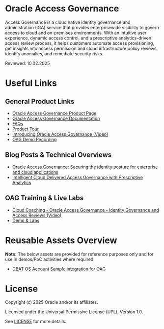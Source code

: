 # Oracle Access Governance

Access Governance is a cloud native identity governance and administration (IGA) service that provides enterprisewide visibility to govern access to cloud and on-premises environments. With an intuitive user experience, dynamic access control, and a prescriptive analytics-driven access review process, it helps customers automate access provisioning, get insights into access permission and cloud infrastructure policy reviews, identify anomalies, and remediate security risks.

Reviewed: 10.02.2025

# Useful Links

## General Product Links

- [Oracle Access Governance Product Page](https://www.oracle.com/in/security/cloud-security/access-governance/)
- [Oracle Access Governance Documentation](https://docs.oracle.com/en/cloud/paas/access-governance/index.html)
- [FAQs](https://www.oracle.com/uk/security/cloud-security/access-governance/faq/)
- [Product Tour](https://www.oracle.com/webfolder/s/quicktours/paas/pt-sec-access-governance/index.html)
- [Introducing Oracle Access Governance (Video)](https://www.youtube.com/watch?v=wnhiRRAPqho)
- [OAG Demo Recording](https://www.youtube.com/watch?v=GJEPEJlQOmQ)

## Blog Posts & Technical Overviews

- [Oracle Access Governance: Securing the identity posture for enterprise and cloud applications](https://blogs.oracle.com/cloud-infrastructure/post/securing-identity-posture)
- [Intelligent Cloud Delivered Access Governance with Prescriptive Analytics](https://blogs.oracle.com/cloudsecurity/post/intelligent-cloud-delivered-access-governance-with-prescriptive-analytics)

## OAG Training & Live Labs

- [Cloud Coaching - Oracle Access Governance - Identity Governance and Access Reviews (Video)](https://www.youtube.com/watch?v=9reHN697x6g)
- [Demo & Labs](https://luna.oracle.com/lab/6345863c-42c4-4f17-96fc-130278ac4b1f/steps)

# Reusable Assets Overview

**Note:** The below assets are provided for reference purposes only and for use in demos/PoC activities where required.

- [DBAT OS Account Sample integration for OAG](dbat-os-accounts-sample/README.md)

# License

Copyright (c) 2025 Oracle and/or its affiliates.

Licensed under the Universal Permissive License (UPL), Version 1.0.

See [LICENSE](https://github.com/oracle-devrel/technology-engineering/blob/main/LICENSE) for more details.
